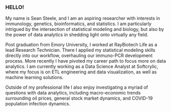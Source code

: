 ### HELLO!

My name is Sean Steele, and I am an aspiring researcher with interests in immunology, genetics, bioinformatics, and statistics.  I am particularly intrigued by the intersection of statistical modeling and biology, but also by the power of data analytics in shedding light onto virtually any field. 

Post graduation from Emory University, I worked at RayBiotech Life as a lead Research Technician. There I applied my statistical modeling skills directly into our workflow, overhauling our immuno-PCR development process. More recently I have pivoted my career path to focus more on data analytics.  I am currently working as a Data Science Analyst at Softcrylic, where my focus is on ETL engineering and data visualization, as well as machine learning solutions.

Outside of my professional life I also enjoy investigating a myriad of questions with data analytics, including macro-economic trends surrounding oil prices, general stock market dynamics, and COVID-19 population infection dynamics. 

<!--
**seansteel3/seansteel3** is a ✨ _special_ ✨ repository because its `README.md` (this file) appears on your GitHub profile.

Here are some ideas to get you started:

- 🔭 I’m currently working on ...
- 🌱 I’m currently learning ...
- 👯 I’m looking to collaborate on ...
- 🤔 I’m looking for help with ...
- 💬 Ask me about ...
- 📫 How to reach me: ...
- 😄 Pronouns: ...
- ⚡ Fun fact: ...
-->
